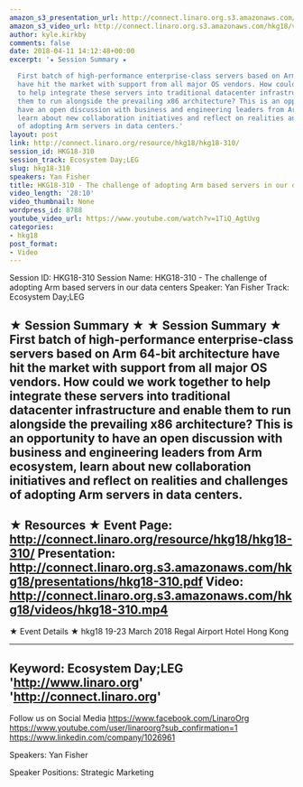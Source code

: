 ```yaml
---
amazon_s3_presentation_url: http://connect.linaro.org.s3.amazonaws.com/hkg18/presentations/hkg18-310.pdf
amazon_s3_video_url: http://connect.linaro.org.s3.amazonaws.com/hkg18/videos/hkg18-310.mp4
author: kyle.kirkby
comments: false
date: 2018-04-11 14:12:48+00:00
excerpt: '★ Session Summary ★

  First batch of high-performance enterprise-class servers based on Arm 64-bit architecture
  have hit the market with support from all major OS vendors. How could we work together
  to help integrate these servers into traditional datacenter infrastructure and enable
  them to run alongside the prevailing x86 architecture? This is an opportunity to
  have an open discussion with business and engineering leaders from Arm ecosystem,
  learn about new collaboration initiatives and reflect on realities and challenges
  of adopting Arm servers in data centers.'
layout: post
link: http://connect.linaro.org/resource/hkg18/hkg18-310/
session_id: HKG18-310
session_track: Ecosystem Day;LEG
slug: hkg18-310
speakers: Yan Fisher
title: HKG18-310 - The challenge of adopting Arm based servers in our data centers
video_length: '28:10'
video_thumbnail: None
wordpress_id: 8788
youtube_video_url: https://www.youtube.com/watch?v=1TiQ_AgtUvg
categories:
- hkg18
post_format:
- Video
---
```


Session ID: HKG18-310
Session Name: HKG18-310 - The challenge of adopting Arm based servers in our data centers
Speaker: Yan Fisher
Track: Ecosystem Day;LEG


★ Session Summary ★
★ Session Summary ★
First batch of high-performance enterprise-class servers based on Arm 64-bit architecture have hit the market with support from all major OS vendors. How could we work together to help integrate these servers into traditional datacenter infrastructure and enable them to run alongside the prevailing x86 architecture? This is an opportunity to have an open discussion with business and engineering leaders from Arm ecosystem, learn about new collaboration initiatives and reflect on realities and challenges of adopting Arm servers in data centers. 
---------------------------------------------------
★ Resources ★
Event Page: http://connect.linaro.org/resource/hkg18/hkg18-310/
Presentation: http://connect.linaro.org.s3.amazonaws.com/hkg18/presentations/hkg18-310.pdf
Video: http://connect.linaro.org.s3.amazonaws.com/hkg18/videos/hkg18-310.mp4
 ---------------------------------------------------
★ Event Details ★
hkg18
19-23 March 2018 
Regal Airport Hotel Hong Kong

---------------------------------------------------
Keyword: Ecosystem Day;LEG
'http://www.linaro.org'
'http://connect.linaro.org'
---------------------------------------------------
Follow us on Social Media
https://www.facebook.com/LinaroOrg
https://www.youtube.com/user/linaroorg?sub_confirmation=1
https://www.linkedin.com/company/1026961

Speakers: Yan Fisher

Speaker Positions: Strategic Marketing


